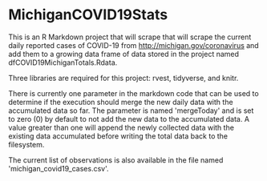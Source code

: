 # MichiganCOVID19Stats

This is an R Markdown project that will scrape that will scrape the current daily 
reported cases of COVID-19 from http://michigan.gov/coronavirus and add them to 
a growing data frame of data stored in the project named dfCOVID19MichiganTotals.Rdata.

Three libraries are required for this project: rvest, tidyverse, and knitr.

There is currently one parameter in the markdown code that can be used to determine
if the execution should merge the new daily data with the accumulated data so far.
The parameter is named 'mergeToday' and is set to zero (0) by default to not 
add the new data to the accumulated data. A value greater than one will append
the newly collected data with the existing data accumulated before writing the 
total data back to the filesystem.

The current list of observations is also available in the file named 
'michigan_covid19_cases.csv'.
